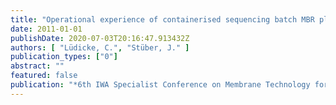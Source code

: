 ```yaml
---
title: "Operational experience of containerised sequencing batch MBR plant for semi-decentralised areas reaching high effluent requirements"
date: 2011-01-01
publishDate: 2020-07-03T20:16:47.913432Z
authors: [ "Lüdicke, C.", "Stüber, J." ]
publication_types: ["0"]
abstract: ""
featured: false
publication: "*6th IWA Specialist Conference on Membrane Technology for Water and Wastewater Treatment*"
---
```


